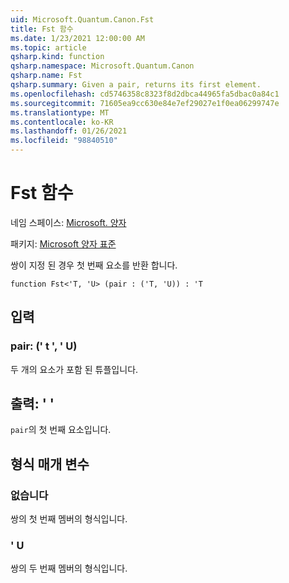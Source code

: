 ```yaml
---
uid: Microsoft.Quantum.Canon.Fst
title: Fst 함수
ms.date: 1/23/2021 12:00:00 AM
ms.topic: article
qsharp.kind: function
qsharp.namespace: Microsoft.Quantum.Canon
qsharp.name: Fst
qsharp.summary: Given a pair, returns its first element.
ms.openlocfilehash: cd5746358c8323f8d2dbca44965fa5dbac0a84c1
ms.sourcegitcommit: 71605ea9cc630e84e7ef29027e1f0ea06299747e
ms.translationtype: MT
ms.contentlocale: ko-KR
ms.lasthandoff: 01/26/2021
ms.locfileid: "98840510"
---
```

# <a name="fst-function"></a>Fst 함수

네임 스페이스: [Microsoft. 양자](xref:Microsoft.Quantum.Canon)

패키지: [Microsoft 양자 표준](https://nuget.org/packages/Microsoft.Quantum.Standard)


쌍이 지정 된 경우 첫 번째 요소를 반환 합니다.

```qsharp
function Fst<'T, 'U> (pair : ('T, 'U)) : 'T
```


## <a name="input"></a>입력

### <a name="pair--tu"></a>pair: (' t ', ' U)

두 개의 요소가 포함 된 튜플입니다.



## <a name="output--t"></a>출력: ' '

`pair`의 첫 번째 요소입니다.

## <a name="type-parameters"></a>형식 매개 변수

### <a name="t"></a>없습니다

쌍의 첫 번째 멤버의 형식입니다.
### <a name="u"></a>' U

쌍의 두 번째 멤버의 형식입니다.